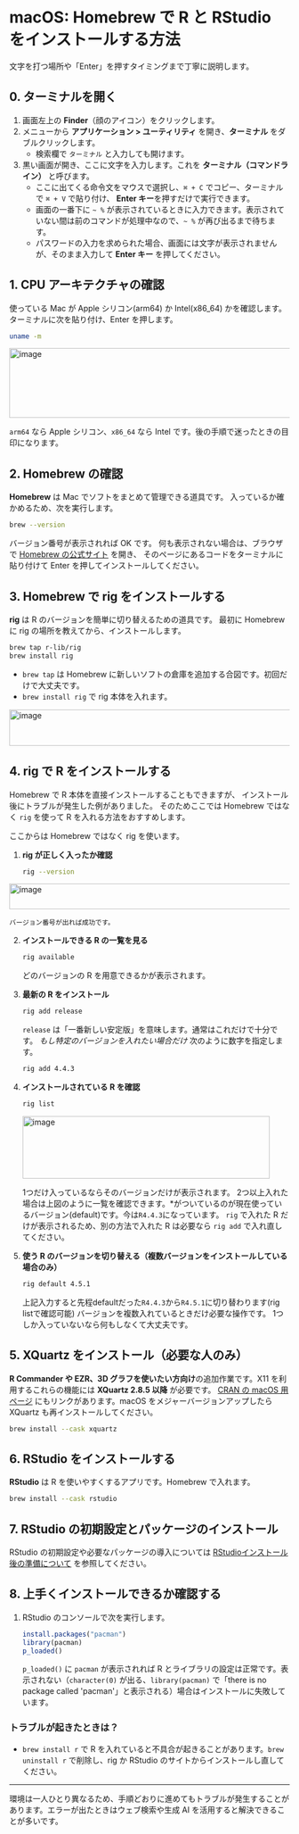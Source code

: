 # macOS: Homebrew で R と RStudio をインストールする方法

文字を打つ場所や「Enter」を押すタイミングまで丁寧に説明します。

## 0. ターミナルを開く

1. 画面左上の **Finder**（顔のアイコン）をクリックします。
2. メニューから **アプリケーション > ユーティリティ** を開き、**ターミナル** をダブルクリックします。
   - 検索欄で `ターミナル` と入力しても開けます。
3. 黒い画面が開き、ここに文字を入力します。これを **ターミナル（コマンドライン）** と呼びます。
   - ここに出てくる命令文をマウスで選択し、`⌘ + C` でコピー、ターミナルで `⌘ + V` で貼り付け、
     **Enter キー**を押すだけで実行できます。
   - 画面の一番下に `~ %` が表示されているときに入力できます。表示されていない間は前のコマンドが処理中なので、`~ %` が再び出るまで待ちます。
   - パスワードの入力を求められた場合、画面には文字が表示されませんが、そのまま入力して **Enter キー** を押してください。

## 1. CPU アーキテクチャの確認

使っている Mac が Apple シリコン(arm64) か Intel(x86_64) かを確認します。
ターミナルに次を貼り付け、Enter を押します。

```bash
uname -m
```

<img width="526" height="125" alt="image" src="https://github.com/user-attachments/assets/0e9aaa27-a9d1-4553-9f75-5488af376998" />

`arm64` なら Apple シリコン、`x86_64` なら Intel です。後の手順で迷ったときの目印になります。

## 2. Homebrew の確認

**Homebrew** は Mac でソフトをまとめて管理できる道具です。
入っているか確かめるため、次を実行します。

```bash
brew --version
```

バージョン番号が表示されれば OK です。
何も表示されない場合は、ブラウザで [Homebrew の公式サイト](https://brew.sh/) を開き、
そのページにあるコードをターミナルに貼り付けて Enter を押してインストールしてください。

## 3. Homebrew で rig をインストールする

**rig** は R のバージョンを簡単に切り替えるための道具です。
最初に Homebrew に rig の場所を教えてから、インストールします。

```bash
brew tap r-lib/rig
brew install rig
```

- `brew tap` は Homebrew に新しいソフトの倉庫を追加する合図です。初回だけで大丈夫です。
- `brew install rig` で rig 本体を入れます。

<img width="561" height="65" alt="image" src="https://github.com/user-attachments/assets/992c65e7-f045-47f3-939b-7b1ffd9fe888" />

## 4. rig で R をインストールする

Homebrew で R 本体を直接インストールすることもできますが、
インストール後にトラブルが発生した例がありました。
そのためここでは Homebrew ではなく `rig` を使って R を入れる方法をおすすめします。

ここからは Homebrew ではなく rig を使います。

1. **rig が正しく入ったか確認**

   ```bash
   rig --version
   ```

<img width="519" height="46" alt="image" src="https://github.com/user-attachments/assets/f3e8952d-ac02-4b3c-a8ad-29a167f84556" />

    バージョン番号が出れば成功です。

2. **インストールできる R の一覧を見る**

   ```bash
   rig available
   ```

   どのバージョンの R を用意できるかが表示されます。

3. **最新の R をインストール**

   ```bash
   rig add release
   ```

   `release` は「一番新しい安定版」を意味します。通常はこれだけで十分です。
   _もし特定のバージョンを入れたい場合だけ_ 次のように数字を指定します。

   ```bash
   rig add 4.4.3
   ```

4. **インストールされている R を確認**

   ```bash
   rig list
   ```

    <img width="444" height="112" alt="image" src="https://github.com/user-attachments/assets/f763d83c-e04b-412b-9362-dd3b13387e36" />

   1つだけ入っているならそのバージョンだけが表示されます。
   2つ以上入れた場合は上図のように一覧を確認できます。\*がついているのが現在使っているバージョン(default)です。今は`R4.4.3`になっています。
   `rig` で入れた R だけが表示されるため、別の方法で入れた R は必要なら `rig add` で入れ直してください。

5. **使う R のバージョンを切り替える（複数バージョンをインストールしている場合のみ）**

   ```bash
   rig default 4.5.1
   ```

   上記入力すると先程defaultだった`R4.4.3`から`R4.5.1`に切り替わります(rig listで確認可能)
   バージョンを複数入れているときだけ必要な操作です。
   1つしか入っていないなら何もしなくて大丈夫です。

## 5. XQuartz をインストール（必要な人のみ）

**R Commander や EZR、3D グラフを使いたい方向け**の追加作業です。X11 を利用するこれらの機能には **XQuartz 2.8.5 以降** が必要です。
[CRAN の macOS 用ページ](https://cran.rstudio.com/bin/macosx/) にもリンクがあります。macOS をメジャーバージョンアップしたら XQuartz も再インストールしてください。

```bash
brew install --cask xquartz
```

## 6. RStudio をインストールする

**RStudio** は R を使いやすくするアプリです。Homebrew で入れます。

```bash
brew install --cask rstudio
```

## 7. RStudio の初期設定とパッケージのインストール

RStudio の初期設定や必要なパッケージの導入については [RStudioインストール後の準備について](rstudio-post-install.md) を参照してください。

## 8. 上手くインストールできるか確認する

1. RStudio のコンソールで次を実行します。

   ```r
   install.packages("pacman")
   library(pacman)
   p_loaded()
   ```

   `p_loaded()` に `pacman` が表示されれば R とライブラリの設定は正常です。表示されない（`character(0)` が出る、`library(pacman)` で「there is no package called 'pacman'」と表示される）場合はインストールに失敗しています。

### トラブルが起きたときは？

- `brew install r` で R を入れていると不具合が起きることがあります。`brew uninstall r` で削除し、rig か RStudio のサイトからインストールし直してください。

---

環境は一人ひとり異なるため、手順どおりに進めてもトラブルが発生することがあります。エラーが出たときはウェブ検索や生成 AI を活用すると解決できることが多いです。
